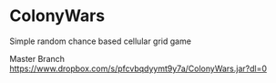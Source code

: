 # ColonyWars
Simple random chance based cellular grid game

Master Branch
https://www.dropbox.com/s/pfcvbqdyymt9y7a/ColonyWars.jar?dl=0
